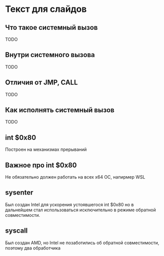 # Текст для слайдов

## Что такое системный вызов

TODO

## Внутри системного вызова

TODO

## Отличия от JMP, CALL

TODO

## Как исполнять системный вызов

TODO

## int $0x80

Построен на механизмах прерываний

## Важное про int $0x80

Не обязательно должен работать на всех х64 ОС, напирмер WSL

## sysenter

Был создан Intel для ускорения устоявшегося int $0x80 но в дальнейшем стал использоваться исключительно в режиме обратной совместимости.

## syscall

Был создан AMD, но Intel не позаботились  об обратной совместимости, поэтому два обработчика
